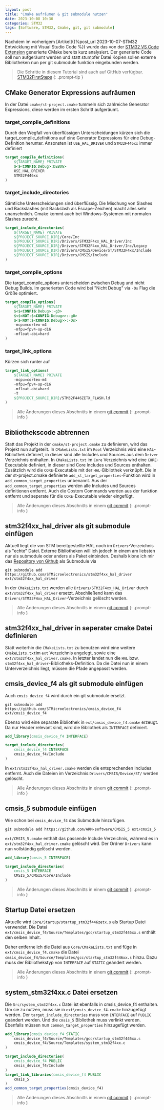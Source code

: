 ```yaml
---
layout: post
title: "Cmake aufräumen & git submodule nutzen"
date: 2023-10-08 10:30
categories: STM32
tags: [Software, STM32, Cmake, git, git submodule]
---
```

Nachdem im vorherigem [Artikel]({%post_url 2023-10-07-STM32 Entwicklung mit Visual Studio Code %}) wurde das von der [STM32 VS Code Extension](https://marketplace.visualstudio.com/items?itemName=stmicroelectronics.stm32-vscode-extension) generierte CMake bereits kurz analysiert.
Der generierte Code soll nun aufgeräumt werden und statt stumpfer Datei Kopien sollen externe Bibliotheken nun per git submodule funktion eingebunden werden.


> Die Schritte in diesem Tutorial sind auch auf GitHub verfügbar. [STM32FirstSteps](https://github.com/jensboe/STM32FirstSteps)
{: .prompt-tip }

## CMake Generator Expressions aufräumen
In der Datei `cmake/st-project.cmake` tummeln sich zahlreiche Generator Expressions, diese werden im ersten Schritt aufgeräumt.

### target_compile_definitions
Durch den Wegfall von überflüssigen Unterscheidungen kürzen sich die target_compile_definitions auf eine Generator Expressions für eine Debug-Definition herunter.
Ansonsten ist `USE_HAL_DRIVER` und `STM32F446xx` immer definiert

```cmake
target_compile_definitions(
    ${TARGET_NAME} PRIVATE
    $<$<CONFIG:Debug>:DEBUG>
    USE_HAL_DRIVER
    STM32F446xx
)
```

### target_include_directories
Sämtliche Unterscheidungen sind überflüssig.
Die Mischung von Slashes und Backslashes (mit Backslash als Escape-Zeichen) macht alles sehr unansehnlich.
Cmake kommt auch bei Windows-Systemen mit normalen Slashes zurecht.

```cmake
target_include_directories(
    ${TARGET_NAME} PRIVATE
    ${PROJECT_SOURCE_DIR}/Core/Inc
    ${PROJECT_SOURCE_DIR}/Drivers/STM32F4xx_HAL_Driver/Inc
    ${PROJECT_SOURCE_DIR}/Drivers/STM32F4xx_HAL_Driver/Inc/Legacy
    ${PROJECT_SOURCE_DIR}/Drivers/CMSIS/Device/ST/STM32F4xx/Include
    ${PROJECT_SOURCE_DIR}/Drivers/CMSIS/Include
)
```

### target_compile_options

Die target_compile_options unterscheiden zwischen Debug und nicht Debug Builds.
Im generierten Code wird bei "Nicht Debug" via `-Os` Flag die Größe optimiert.

```cmake
target_compile_options(
    ${TARGET_NAME} PRIVATE
    $<$<CONFIG:Debug>:-g3>
    $<$<NOT:$<CONFIG:Debug>>:-g0>
    $<$<NOT:$<CONFIG:Debug>>:-Os>
    -mcpu=cortex-m4
    -mfpu=fpv4-sp-d16
    -mfloat-abi=hard
)
```

### target_link_options

Kürzen sich runter auf
```cmake
target_link_options(
    ${TARGET_NAME} PRIVATE
    -mcpu=cortex-m4
    -mfpu=fpv4-sp-d16
    -mfloat-abi=hard
    -T
    ${PROJECT_SOURCE_DIR}/STM32F446ZETX_FLASH.ld
)
```
> Alle Änderungen dieses Abschnitts in einem [git commit](https://github.com/jensboe/STM32FirstSteps/commit/fcdf9a1cd9e0282fdffe99f7473e3381256577a2)
{: .prompt-info }

## Bibliothekscode abtrennen

Statt das Projekt in der `cmake/st-project.cmake` zu definieren, wird das Projekt nun aufgeteilt.
In `CMakeLists.txt` im `Root` Verzeichnis wird eine `HAL`-Bibliothek definiert, in dieser sind alle Includes und Sources aus dem `Driver` Verzeichnis enthalten.
In `CMakeLists.txt` im `Core` Verzeichnis wird eine `CORE`-Executable definiert, in dieser sind Core Includes und Sources enthalten.
Zusätzlich wird die `CORE`-Executable mit der `HAL`-Bibliothek verknüpft.
Die in der st-project.cmake definierte `add_st_target_properties`-Funktion wird in `add_common_target_properties` unbenannt.
Aus der `add_common_target_properties` werden alle Includes und Sources definitionen entfernt.
Auch die Costom Commands werden aus der funktion entfernt und seperate für die `CORE`-Executable wieder eingefügt.

> Alle Änderungen dieses Abschnitts in einem [git commit](https://github.com/jensboe/STM32FirstSteps/commit/af4eca32f44f8d942fdfb4ceaae7784bd81c2dc5)
{: .prompt-info }

## stm32f4xx_hal_driver als git submodule einfügen
Aktuell liegt die von STM bereitgestellte HAL noch im `Drivers`-Verzeichnis als "echte" Datei.
Externe Bibliotheken will ich jedoch in einem am liebsten nur als submodule oder anders als Paket einbinden.
Deshalb klone ich mir das [Repository von Github](https://github.com/STMicroelectronics/stm32f4xx_hal_driver) als Submodule via
```shell
git submodule add https://github.com/STMicroelectronics/stm32f4xx_hal_driver ext/stm32f4xx_hal_driver
```
In der `CMakeLists.txt` werden alle `Drivers/STM32F4xx_HAL_Driver` durch `ext/stm32f4xx_hal_driver` ersetzt.
Abschließend kann das `Drivers/STM32F4xx_HAL_Driver`-Verzeichnis gelöscht werden.

> Alle Änderungen dieses Abschnitts in einem [git commit](https://github.com/jensboe/STM32FirstSteps/commit/27a622b437c9be010b3b07f50248193ffb0fa255)
{: .prompt-info }

## stm32f4xx_hal_driver in seperater cmake Datei definieren
Statt weiterhin die `CMakeLists.txt` zu benutzen wird eine weitere `CMakeLists.txt`im `ext` Verzeichnis angelegt, sowie eine `ext/stm32f4xx_hal_driver.cmake`.
In letzter landet nun die `HAL` bzw. `stm32f4xx_hal_driver`-Bibliotheks-Definition.
Da die Datei nun in einem Unterverzeichnis liegt, müssen die Pfade angepasst werden.

## cmsis_device_f4 als git submodule einfügen
Auch `cmsis_device_f4` wird durch ein git submodule ersetzt.

```shell
git submodule add https://github.com/STMicroelectronics/cmsis_device_f4 ext/cmsis_device_f4
```

Ebenso wird eine separate Bibliothek in `ext/cmsis_device_f4.cmake` erzeugt. 
Da nur Header relevant sind, wird die Bibliothek als `INTERFACE` definiert.
```cmake
add_library(cmsis_device_f4 INTERFACE)

target_include_directories(
    cmsis_device_f4 INTERFACE
    cmsis_device_f4/Include
)
```
In `ext/stm32f4xx_hal_driver.cmake` werden die entsprechenden Includes entfernt.
Auch die Dateien im Verzeichnis `Drivers/CMSIS/Device/ST/` werden gelöscht.

> Alle Änderungen dieses Abschnitts in einem [git commit](https://github.com/jensboe/STM32FirstSteps/commit/c057a9cf148131cf12ae7feed0b39056f6c58f6d)
{: .prompt-info }

## cmsis_5 submodule einfügen
Wie schon bei `cmsis_device_f4` das Submodule hinzufügen.

```shell
git submodule add https://github.com/ARM-software/CMSIS_5 ext/cmsis_5
```

`ext/CMSIS_5.cmake` enthält das passende Include Verzeichnis, während es in `ext/stm32f4xx_hal_driver.cmake` gelöscht wird.
Der Ordner `Drivers` kann nun vollständig gelöscht werden.

```cmake
add_library(cmsis_5 INTERFACE)

target_include_directories(
    cmsis_5 INTERFACE
    CMSIS_5/CMSIS/Core/Include
)
```
> Alle Änderungen dieses Abschnitts in einem [git commit](https://github.com/jensboe/STM32FirstSteps/commit/126f253eb84f4dccfc1058e536cc77ddc36e0a9a)
{: .prompt-info }

## Startup Datei ersetzen
Aktuelle wird `Core/Startup/startup_stm32f446zetx.s` als Startup Datei verwendet.
Die Datei `ext/cmsis_device_f4/Source/Templates/gcc/startup_stm32f446xx.s` enthält den selben Inhalt.

Daher entferne ich die Datei aus `Core/CMakeLists.txt` und füge in `ext/cmsis_device_f4.cmake` die Datei `cmsis_device_f4/Source/Templates/gcc/startup_stm32f446xx.s` hinzu.
Dazu muss der Bibliothekstyp von `INTERFACE` auf `STATIC` geändert werden.
> Alle Änderungen dieses Abschnitts in einem [git commit](https://github.com/jensboe/STM32FirstSteps/commit/fff848f5f658ed02cc24987ecc37fca937a8d576)
{: .prompt-info }

## system_stm32f4xx.c Datei ersetzen
Die `Src/system_stm32f4xx.c` Datei ist ebenfalls in cmsis_device_f4 enthalten.
Um sie zu nutzen, muss sie in `ext\cmsis_device_f4.cmake` hinzugefügt werden.
Der `target_include_directories` muss von `INTERFACE` auf `PUBLIC` geändert werden.
Und die `cmsis_5` Bibliothek muss verlinkt werden.
Ebenfalls müssen nun `common_target_properties` hinzugefügt werden.

```cmake
add_library(cmsis_device_f4 STATIC
    cmsis_device_f4/Source/Templates/gcc/startup_stm32f446xx.s
    cmsis_device_f4/Source/Templates/system_stm32f4xx.c
)

target_include_directories(
    cmsis_device_f4 PUBLIC
    cmsis_device_f4/Include
)
target_link_libraries(cmsis_device_f4 PUBLIC
    cmsis_5
)
add_common_target_properties(cmsis_device_f4)
```

> Alle Änderungen dieses Abschnitts in einem [git commit](https://github.com/jensboe/STM32FirstSteps/commit/ef481bae643652d14c6988f00eba2e4d5da5a5b0)
{: .prompt-info }